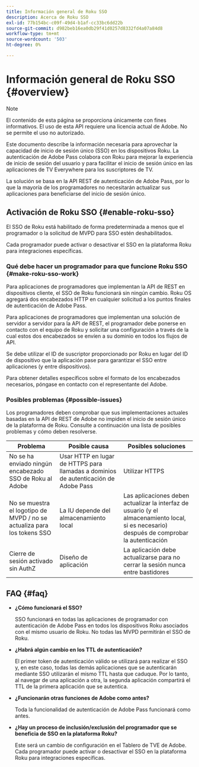 ```yaml
---
title: Información general de Roku SSO
description: Acerca de Roku SSO
exl-id: 77b154bc-c09f-49d4-b1af-cc33bc6dd22b
source-git-commit: d982beb16ea0db29f41d0257d8332fd4a07a84d8
workflow-type: tm+mt
source-wordcount: '503'
ht-degree: 0%

---
```


# Información general de Roku SSO {#overview}

>[!NOTE]
>
>El contenido de esta página se proporciona únicamente con fines informativos. El uso de esta API requiere una licencia actual de Adobe. No se permite el uso no autorizado.

Este documento describe la información necesaria para aprovechar la capacidad de inicio de sesión único (SSO) en los dispositivos Roku. La autenticación de Adobe Pass colabora con Roku para mejorar la experiencia de inicio de sesión del usuario y para facilitar el inicio de sesión único en las aplicaciones de TV Everywhere para los suscriptores de TV.

La solución se basa en la API REST de autenticación de Adobe Pass, por lo que la mayoría de los programadores no necesitarán actualizar sus aplicaciones para beneficiarse del inicio de sesión único.

## Activación de Roku SSO {#enable-roku-sso}

El SSO de Roku está habilitado de forma predeterminada a menos que el programador o la solicitud de MVPD para SSO estén deshabilitados.

Cada programador puede activar o desactivar el SSO en la plataforma Roku para integraciones específicas.

### Qué debe hacer un programador para que funcione Roku SSO {#make-roku-sso-work}

Para aplicaciones de programadores que implementan la API de REST en dispositivos cliente, el SSO de Roku funcionará sin ningún cambio. Roku OS agregará dos encabezados HTTP en cualquier solicitud a los puntos finales de autenticación de Adobe Pass.

Para aplicaciones de programadores que implementan una solución de servidor a servidor para la API de REST, el programador debe ponerse en contacto con el equipo de Roku y solicitar una configuración a través de la cual estos dos encabezados se envíen a su dominio en todos los flujos de API.

Se debe utilizar el ID de suscriptor proporcionado por Roku en lugar del ID de dispositivo que la aplicación pase para garantizar el SSO entre aplicaciones (y entre dispositivos).

Para obtener detalles específicos sobre el formato de los encabezados necesarios, póngase en contacto con el representante del Adobe.

### Posibles problemas {#possible-issues}

Los programadores deben comprobar que sus implementaciones actuales basadas en la API de REST de Adobe no impiden el inicio de sesión único de la plataforma de Roku. Consulte a continuación una lista de posibles problemas y cómo deben resolverse.

| Problema | Posible causa | Posibles soluciones |
|--------------------------------------------------|----------------------------------------------------------------------------|--------------------------------------------------------------------------------------------|
| No se ha enviado ningún encabezado SSO de Roku al Adobe | Usar HTTP en lugar de HTTPS para llamadas a dominios de autenticación de Adobe Pass | Utilizar HTTPS |
| No se muestra el logotipo de MVPD / no se actualiza para los tokens SSO | La IU depende del almacenamiento local | Las aplicaciones deben actualizar la interfaz de usuario (y el almacenamiento local, si es necesario) después de comprobar la autenticación |
| Cierre de sesión activado sin AuthZ | Diseño de aplicación | La aplicación debe actualizarse para no cerrar la sesión nunca entre bastidores |

## FAQ {#faq}

* **¿Cómo funcionará el SSO?**

  SSO funcionará en todas las aplicaciones de programador con autenticación de Adobe Pass en todos los dispositivos Roku asociados con el mismo usuario de Roku. No todas las MVPD permitirán el SSO de Roku.


* **¿Habrá algún cambio en los TTL de autenticación?**

  El primer token de autenticación válido se utilizará para realizar el SSO y, en este caso, todas las demás aplicaciones que se autenticarán mediante SSO utilizarán el mismo TTL hasta que caduque. Por lo tanto, al navegar de una aplicación a otra, la segunda aplicación compartirá el TTL de la primera aplicación que se autentica.


* **¿Funcionarán otras funciones de Adobe como antes?**

  Toda la funcionalidad de autenticación de Adobe Pass funcionará como antes.


* **¿Hay un proceso de inclusión/exclusión del programador que se beneficia de SSO en la plataforma Roku?**

  Este será un cambio de configuración en el Tablero de TVE de Adobe. Cada programador puede activar o desactivar el SSO en la plataforma Roku para integraciones específicas.
